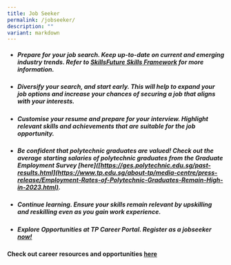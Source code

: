 ```yaml
---
title: Job Seeker
permalink: /jobseeker/
description: ""
variant: markdown
---
```

-  ##### **Prepare for your job search.** Keep up-to-date on current and emerging industry trends. Refer to [SkillsFuture Skills Framework](https://www.skillsfuture.gov.sg/skills-framework) for more information.

- ##### **Diversify your search, and start early.** This will help to expand your job options and increase your chances of securing a job that aligns with your interests.

- ##### **Customise your resume and prepare for your interview.** Highlight relevant skills and achievements that are suitable for the job opportunity. 

- ##### **Be confident that polytechnic graduates are valued!** Check out the average starting salaries of polytechnic graduates from the Graduate Employment Survey [here]([https://ges.polytechnic.edu.sg/past-results.html](https://www.tp.edu.sg/about-tp/media-centre/press-release/Employment-Rates-of-Polytechnic-Graduates-Remain-High-in-2023.html).

- ##### **Continue learning.** Ensure your skills remain relevant by upskilling and reskilling even as you gain work experience.

- ##### **Explore Opportunities** at TP Career Portal. Register as a jobseeker [now!](https://for.edu.sg/Careers4TPGrads)

#### **Check out career resources and opportunities [here](/careerpreparation/)**
